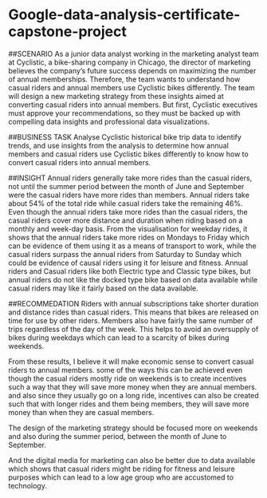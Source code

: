 # Google-data-analysis-certificate-capstone-project
##SCENARIO
As a junior data analyst working in the marketing analyst team at Cyclistic, a bike-sharing company in Chicago, the director of marketing believes the company’s future success depends on maximizing the number of annual memberships. Therefore, the team wants to understand how casual riders and annual members use Cyclistic bikes differently. The team will design a new marketing strategy from these insights aimed at converting casual riders into annual members. But first, Cyclistic executives must approve your recommendations, so they must be backed up with compelling data insights and professional data visualizations.

##BUSINESS TASK
Analyse Cyclistic historical bike trip data to identify trends, and use insights from the analysis to determine how annual members and casual riders use Cyclistic bikes differently to know how to convert casual riders into annual members.

##INSIGHT
Annual riders generally take more rides than the casual riders, not until the summer period between the month of June and September were the casual riders have more rides than members.
Annual riders take about 54% of the total ride while casual riders take the remaining 46%.
Even though the annual riders take more rides than the casual riders, the casual riders cover more distance and duration when riding based on a monthly and week-day basis.
From the visualisation for weekday rides, it shows that the annual riders take more rides on Mondays to Friday which can be evidence of them using it as a means of transport to work, while the casual riders surpass the annual riders from Saturday to Sunday which could be evidence of causal riders using it for leisure and fitness.
Annual riders and Casual riders like both Electric type and Classic type bikes, but annual riders do not like the docked type bike based on data available while casual riders may like it fairly based on the data available.

##RECOMMEDATION
Riders with annual subscriptions take shorter duration and distance rides than casual riders. This means that bikes are released on time for use by other riders. Members also have fairly the same number of trips regardless of the day of the week. This helps to avoid an oversupply of bikes during weekdays which can lead to a scarcity of bikes during weekends.

From these results, I believe it will make economic sense to convert casual riders to annual members. some of the ways this can be achieved even though the casual riders mostly ride on weekends is to create incentives such a way that they will save more money when they are annual members. and also since they usually go on a long ride, incentives can also be created such that with longer rides and them being members, they will save more money than when they are casual members.

The design of the marketing strategy should be focused more on weekends and also during the summer period, between the month of June to September.

And the digital media for marketing can also be better due to data available which shows that casual riders might be riding for fitness and leisure purposes which can lead to a low age group who are accustomed to technology.
